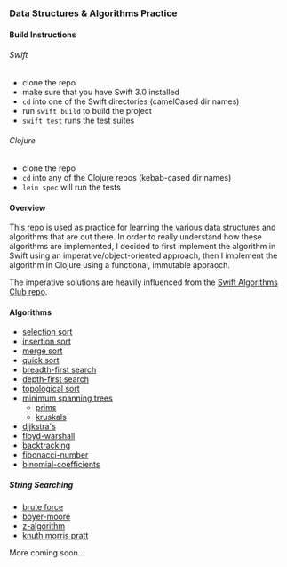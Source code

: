 ### Data Structures & Algorithms Practice

#### Build Instructions
###### Swift
  - clone the repo
  - make sure that you have Swift 3.0 installed
  - `cd` into one of the Swift directories (camelCased dir names)
  - run `swift build` to build the project
  - `swift test` runs the test suites

###### Clojure
  - clone the repo
  - `cd` into any of the Clojure repos (kebab-cased dir names)
  - `lein spec` will run the tests

#### Overview
This repo is used as practice for learning the various data structures and algorithms that are out there.
In order to really understand how these algorithms are implemented, I decided to first implement the
algorithm in Swift using an imperative/object-oriented approach, then I implement the algorithm
in Clojure using a functional, immutable appraoch.

The imperative solutions are heavily influenced from the [Swift Algorithms Club repo](https://github.com/raywenderlich/swift-algorithm-club).

#### Algorithms
 - [selection sort](https://en.wikipedia.org/wiki/Selection_sort)
 - [insertion sort](https://en.wikipedia.org/wiki/Insertion_sort)
 - [merge sort](https://en.wikipedia.org/wiki/Merge_sort)
 - [quick sort](https://en.wikipedia.org/wiki/Quicksort)
 - [breadth-first search](https://en.wikipedia.org/wiki/Breadth-first_search)
 - [depth-first search](https://en.wikipedia.org/wiki/Depth-first_search)
 - [topological sort](https://en.wikipedia.org/wiki/Topological_sorting)
 - [minimum spanning trees](https://en.wikipedia.org/wiki/Minimum_spanning_tree)
   - [prims](https://en.wikipedia.org/wiki/Prim%27s_algorithm)
   - [kruskals](https://en.wikipedia.org/wiki/Kruskal%27s_algorithm)
 - [dijkstra's](https://en.wikipedia.org/wiki/Dijkstra%27s_algorithm)
 - [floyd-warshall](https://en.wikipedia.org/wiki/Floyd%E2%80%93Warshall_algorithm)
 - [backtracking](https://en.wikipedia.org/wiki/Backtracking)
 - [fibonacci-number](https://en.wikipedia.org/wiki/Fibonacci_number)
 - [binomial-coefficients](https://en.wikipedia.org/wiki/Binomial_coefficient)

##### String Searching
 - [brute force](https://en.wikipedia.org/wiki/Brute-force_search)
 - [boyer-moore](https://en.wikipedia.org/wiki/Boyer%E2%80%93Moore_string_search_algorithm)
 - [z-algorithm](https://www.hackerearth.com/practice/algorithms/string-algorithm/z-algorithm/tutorial/)
 - [knuth morris pratt](https://en.wikipedia.org/wiki/Knuth%E2%80%93Morris%E2%80%93Pratt_algorithm)

More coming soon...
